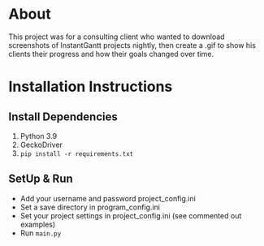 # About
This project was for a consulting client who wanted to download screenshots of InstantGantt projects nightly, then create a .gif to show his clients their progress and how their goals changed over time. 

# Installation Instructions

## Install Dependencies
1. Python 3.9
2. GeckoDriver
3. `pip install -r requirements.txt`

## SetUp & Run
- Add your username and password project_config.ini
- Set a save directory in program_config.ini
- Set your project settings in project_config.ini (see commented out examples)
- Run `main.py`

